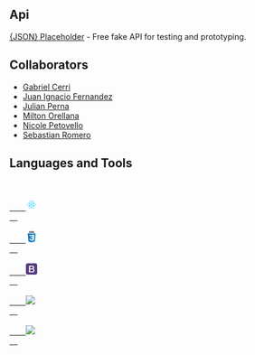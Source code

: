 ## Api 
[{JSON} Placeholder](https://jsonplaceholder.typicode.com/) - Free fake API for testing and prototyping.

## Collaborators
- [Gabriel Cerri](https://github.com/gabrielcerri)
- [Juan Ignacio Fernandez](https://github.com/ferdezjuani)
- [Julian Perna](https://github.com/julianperna) 
- [Milton Orellana](https://github.com/orellanamilton)
- [Nicole Petovello](https://github.com/NickyPeto)
- [Sebastian Romero](http://github.com/sebaromero)

## Languages and Tools
<code>
  <a href="https://reactjs.org/">
    <img height="20" src="https://raw.githubusercontent.com/github/explore/80688e429a7d4ef2fca1e82350fe8e3517d3494d/topics/react/react.png">
  </a>
  <a href="https://developer.mozilla.org/en-US/docs/Web/CSS">
    <img height="20" src="https://raw.githubusercontent.com/github/explore/80688e429a7d4ef2fca1e82350fe8e3517d3494d/topics/css/css.png">
  </a>
  <a href="https://getbootstrap.com/">
    <img height="20" src="https://raw.githubusercontent.com/github/explore/80688e429a7d4ef2fca1e82350fe8e3517d3494d/topics/bootstrap/bootstrap.png">
  </a>
  <a href="https://formik.org/">
    <img height="20" src="https://img.stackshare.io/service/8846/preview.png">
  </a>
  <a href="https://reactrouter.com/">
    <img height="20" src="https://cdn.worldvectorlogo.com/logos/react-router.svg">
  </a>
</code>
